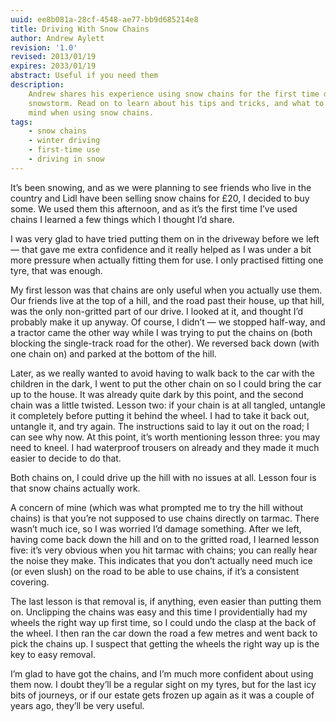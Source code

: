 ```yaml
---
uuid: ee8b081a-28cf-4548-ae77-bb9d685214e8
title: Driving With Snow Chains
author: Andrew Aylett
revision: '1.0'
revised: 2013/01/19
expires: 2033/01/19
abstract: Useful if you need them
description:
    Andrew shares his experience using snow chains for the first time during a
    snowstorm. Read on to learn about his tips and tricks, and what to keep in
    mind when using snow chains.
tags:
    - snow chains
    - winter driving
    - first-time use
    - driving in snow
---
```


It’s been snowing, and as we were planning to see friends who live in the
country and Lidl have been selling snow chains for £20, I decided to buy some.
We used them this afternoon, and as it’s the first time I’ve used chains I
learned a few things which I thought I’d share.

I was very glad to have tried putting them on in the driveway before we left —
that gave me extra confidence and it really helped as I was under a bit more
pressure when actually fitting them for use. I only practised fitting one tyre,
that was enough.

My first lesson was that chains are only useful when you actually use them. Our
friends live at the top of a hill, and the road past their house, up that hill,
was the only non-gritted part of our drive. I looked at it, and thought I’d
probably make it up anyway. Of course, I didn’t — we stopped half-way, and a
tractor came the other way while I was trying to put the chains on (both
blocking the single-track road for the other). We reversed back down (with one
chain on) and parked at the bottom of the hill.

Later, as we really wanted to avoid having to walk back to the car with the
children in the dark, I went to put the other chain on so I could bring the car
up to the house. It was already quite dark by this point, and the second chain
was a little twisted. Lesson two: if your chain is at all tangled, untangle it
completely before putting it behind the wheel. I had to take it back out,
untangle it, and try again. The instructions said to lay it out on the road; I
can see why now. At this point, it’s worth mentioning lesson three: you may need
to kneel. I had waterproof trousers on already and they made it much easier to
decide to do that.

Both chains on, I could drive up the hill with no issues at all. Lesson four is
that snow chains actually work.

A concern of mine (which was what prompted me to try the hill without chains) is
that you’re not supposed to use chains directly on tarmac. There wasn’t much
ice, so I was worried I’d damage something. After we left, having come back down
the hill and on to the gritted road, I learned lesson five: it’s very obvious
when you hit tarmac with chains; you can really hear the noise they make. This
indicates that you don’t actually need much ice (or even slush) on the road to
be able to use chains, if it’s a consistent covering.

The last lesson is that removal is, if anything, even easier than putting them
on. Unclipping the chains was easy and this time I providentially had my wheels
the right way up first time, so I could undo the clasp at the back of the wheel.
I then ran the car down the road a few metres and went back to pick the chains
up. I suspect that getting the wheels the right way up is the key to easy
removal.

I’m glad to have got the chains, and I’m much more confident about using them
now. I doubt they’ll be a regular sight on my tyres, but for the last icy bits
of journeys, or if our estate gets frozen up again as it was a couple of years
ago, they’ll be very useful.
